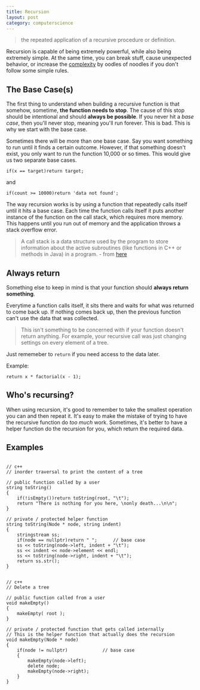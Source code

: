 ```yaml
---
title: Recursion
layout: post
category: computerscience
---
```


> the repeated application of a recursive procedure or definition.

Recursion is capable of being extremely powerful, while also being extremely simple. At the same time, you can break stuff, cause unexpected behavior, or increase the [complexity](http://www.adamtew.com/2016/01/04/How-To-Big-O.html) by oodles of noodles if you don't follow some simple rules.

## The Base Case(s)

The first thing to understand when building a recursive function is that somehow, sometime, __the function needs to stop__. The cause of this stop should be intentional and should __always be possible__. If you never hit a _base case_, then you'll never stop, meaning you'll run forever. This is bad. This is why we start with the base case.

Sometimes there will be more than one base case. Say you want something to run until it finds a certain outcome. However, if that something doesn't exist, you only want to run the function 10,000 or so times. This would give us two separate base cases.

`if(x == target)return target;`

and 

`if(count >= 10000)return 'data not found';`

The way recursion works is by using a function that repeatedly calls itself until it hits a base case. Each time the function calls itself it puts another instance of the function on the call stack, which requires more memory. This happens until you run out of memory and the application throws a stack overflow error.

> A call stack is a data structure used by the program to store information about the active subroutines (like functions in C++ or methods in Java) in a program. - from [here](http://www.programmerinterview.com/index.php/recursion/explanation-of-recursion/)

## Always return

Something else to keep in mind is that your function should __always return something__. 

Everytime a function calls itself, it sits there and waits for what was returned to come back up. If nothing comes back up, then the previous function can't use the data that was collected.

> This isn't something to be concerned with if your function doesn't return anything. For example, your recursive call was just changing settings on every element of a tree.

Just rememeber to `return` if you need access to the data later.

Example:

`return x * factorial(x - 1);`

## Who's recursing?

When using recursion, it's good to remember to take the smallest operation you can and then repeat it. It's easy to make the mistake of trying to have the recursive function do _too much_ work. Sometimes, it's better to have a helper function do the recursion for you, which return the required data.

## Examples

~~~

// c++
// inorder traversal to print the content of a tree

// public function called by a user
string toString()
{
    if(!isEmpty())return toString(root, "\t");
    return "There is nothing for you here, \nonly death...\n\n";
}

// private / protected helper function
string toString(Node * node, string indent)
{
    stringstream ss;
    if(node == nullptr)return " ";      // base case
    ss << toString(node->left, indent + "\t");
    ss << indent << node->element << endl;
    ss << toString(node->right, indent + "\t");
    return ss.str();
}
~~~

~~~

// c++
// Delete a tree 

// public function called from a user
void makeEmpty()
{
    makeEmpty( root );
}

// private / protected function that gets called internally
// This is the helper function that actually does the recursion
void makeEmpty(Node * node)
{
    if(node != nullptr)             // base case
    {
        makeEmpty(node->left);
        delete node;
        makeEmpty(node->right);
    }
}

~~~